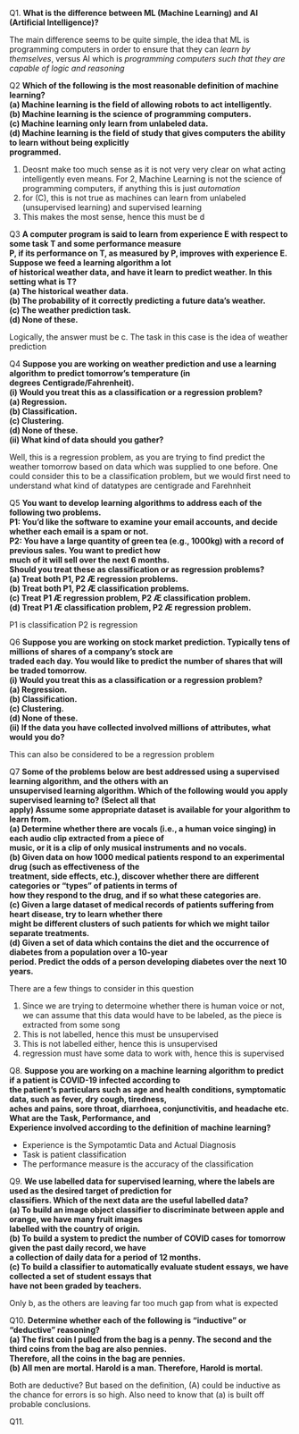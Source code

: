 Q1.
**What is the difference between ML (Machine Learning) and AI (Artificial Intelligence)?**

The main difference seems to be quite simple, the idea that ML is programming computers in order to ensure that they can *learn by themselves*, versus AI which is *programming computers such that they are capable of logic and reasoning*

Q2
**Which of the following is the most reasonable definition of machine learning?  
(a) Machine learning is the field of allowing robots to act intelligently.  
(b) Machine learning is the science of programming computers.  
(c) Machine learning only learn from unlabeled data.  
(d) Machine learning is the field of study that gives computers the ability to learn without being explicitly  
programmed.**

1. Deosnt make too much sense as it is not very very clear on what acting intelligently even means. For 2, Machine Learning is not the science of programming computers, if anything this is just *automation*
2. for (C), this is not true as machines can learn from unlabeled (unsupervised learning) and supervised learning
3. This makes the most sense, hence this must be d

Q3
**A computer program is said to learn from experience E with respect to some task T and some performance measure  
P, if its performance on T, as measured by P, improves with experience E. Suppose we feed a learning algorithm a lot  
of historical weather data, and have it learn to predict weather. In this setting what is T?  
(a) The historical weather data.  
(b) The probability of it correctly predicting a future data’s weather.  
(c) The weather prediction task.  
(d) None of these.**

Logically, the answer must be c. The task in this case is the idea of weather prediction

Q4
**Suppose you are working on weather prediction and use a learning algorithm to predict tomorrow’s temperature (in  
degrees Centigrade/Fahrenheit).  
(i) Would you treat this as a classification or a regression problem?  
(a) Regression.  
(b) Classification.  
(c) Clustering.  
(d) None of these.  
(ii) What kind of data should you gather?**

Well, this is a regression problem, as you are trying to find predict the weather tomorrow based on data which was supplied to one before. One could consider this to be a classification problem, but we would first need to understand what kind of datatypes are centigrade and Farehnheit

Q5
**You want to develop learning algorithms to address each of the following two problems.  
P1: You’d like the software to examine your email accounts, and decide whether each email is a spam or not.  
P2: You have a large quantity of green tea (e.g., 1000kg) with a record of previous sales. You want to predict how  
much of it will sell over the next 6 months.  
Should you treat these as classification or as regression problems?  
(a) Treat both P1, P2 Æ regression problems.  
(b) Treat both P1, P2 Æ classification problems.  
(c) Treat P1 Æ regression problem, P2 Æ classification problem.  
(d) Treat P1 Æ classification problem, P2 Æ regression problem.**

P1 is classification
P2 is regression


Q6
**Suppose you are working on stock market prediction. Typically tens of millions of shares of a company’s stock are  
traded each day. You would like to predict the number of shares that will be traded tomorrow.  
(i) Would you treat this as a classification or a regression problem?  
(a) Regression.  
(b) Classification.  
(c) Clustering.  
(d) None of these.  
(ii) If the data you have collected involved millions of attributes, what would you do?**

This can also be considered to be a regression problem


Q7
**Some of the problems below are best addressed using a supervised learning algorithm, and the others with an  
unsupervised learning algorithm. Which of the following would you apply supervised learning to? (Select all that  
apply) Assume some appropriate dataset is available for your algorithm to learn from.  
(a) Determine whether there are vocals (i.e., a human voice singing) in each audio clip extracted from a piece of  
music, or it is a clip of only musical instruments and no vocals.  
(b) Given data on how 1000 medical patients respond to an experimental drug (such as effectiveness of the  
treatment, side effects, etc.), discover whether there are different categories or “types” of patients in terms of  
how they respond to the drug, and if so what these categories are.  
(c) Given a large dataset of medical records of patients suffering from heart disease, try to learn whether there  
might be different clusters of such patients for which we might tailor separate treatments.  
(d) Given a set of data which contains the diet and the occurrence of diabetes from a population over a 10-year  
period. Predict the odds of a person developing diabetes over the next 10 years.**

There are a few things to consider in this question
1. Since we are trying to determoine whether there is human voice or not, we can assume that this data would have to be labeled, as the piece is extracted from some song
2. This is not labelled, hence this must be unsupervised
3. This is not labelled either, hence this is unsupervised
4. regression must have some data to work with, hence this is supervised

Q8.
**Suppose you are working on a machine learning algorithm to predict if a patient is COVID-19 infected according to  
the patient’s particulars such as age and health conditions, symptomatic data, such as fever, dry cough, tiredness,  
aches and pains, sore throat, diarrhoea, conjunctivitis, and headache etc. What are the Task, Performance, and  
Experience involved according to the definition of machine learning?**

- Experience is the Sympotamtic Data and Actual Diagnosis
- Task is patient classification
- The performance measure is the accuracy of the classification


Q9.
**We use labelled data for supervised learning, where the labels are used as the desired target of prediction for  
classifiers. Which of the next data are the useful labelled data?  
(a) To build an image object classifier to discriminate between apple and orange, we have many fruit images  
labelled with the country of origin.  
(b) To build a system to predict the number of COVID cases for tomorrow given the past daily record, we have  
a collection of daily data for a period of 12 months.  
(c) To build a classifier to automatically evaluate student essays, we have collected a set of student essays that  
have not been graded by teachers.**

Only b, as the others are leaving far too much gap from what is expected


Q10.
**Determine whether each of the following is “inductive” or “deductive” reasoning?  
(a) The first coin I pulled from the bag is a penny. The second and the third coins from the bag are also pennies.  
Therefore, all the coins in the bag are pennies.  
(b) All men are mortal. Harold is a man. Therefore, Harold is mortal.**

Both are deductive? But based on the definition, (A) could be inductive as the chance for errors is so high. Also need to know that (a) is built off probable conclusions.

Q11.
